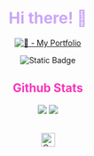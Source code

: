 <div align="center">     
    <h1 style="color: #cba6f7 !important; font-weight: bold">Hi there! 👋</h1>    
    
[![ 💖 - My Portfolio](https://img.shields.io/badge/v1?message=Portfolio&color=cba6f7&style=for-the-badge)](https://line-em-portfolio.netlify.app)

![Static Badge](https://img.shields.io/badge/message=My%20Portfolio?style=plastic&color=cba6f7)



<h2 style="color: #F834BBFF; font-weight: bold">Github Stats</h1>

 <img src="https://github-readme-stats.vercel.app/api?username=line-em&rank_icon=github&show_icons=true&theme=radical&hide=contribs&include_all_commits=true&count_private=true&line_height=24" /> <img src="https://github-readme-stats.vercel.app/api/top-langs/?username=line-em&hide_border=true&show_icons=true&theme=radical&layout=compact" />

<!-- 
<div style="display: flex; gap: 20px; justify-content: center; align-items: center">
 <img src="https://streak-stats.demolab.com?user=line-em&theme=radical&hide_border=true&mode=weekly&card_width=450" />

![](http://github-profile-summary-cards.vercel.app/api/cards/stats?username=line-em&theme=radical)
![](http://github-profile-summary-cards.vercel.app/api/cards/profile-details?username=line-em&theme=omni) 
![](http://github-profile-summary-cards.vercel.app/api/cards/repos-per-language?username=line-em&theme=radical)

<br />
<img src="https://streak-stats.demolab.com?user=line-em&theme=radical&hide_border=true&mode=weekly&card_width=450" /> -->
<!-- </div> -->

<!-- tirei o git, tailwind e styled components -->
<br />
<img src="https://raw.githubusercontent.com/Tarikul-Islam-Anik/Animated-Fluent-Emojis/master/Emojis/Animals/Cat%20Face.png" alt="Cat Face" width="25" height="25" />
    
</div>
    
<!---
<img src="https://skillicons.dev/icons?i=js,html,css,react,nextjs,astro" /><br />
   <img src="https://readme-typing-svg.demolab.com?font=Dank+Mono&size=18&pause=1000&color=F834BB&center=true&width=435&lines=A+Front-End+Developer+and+a+cat+lover+😺" alt="Typing SVG" />
    [![ 💖 - Portfolio](https://img.shields.io/static/v1?label=+💖&message=Portfolio&color=F834BB&style=for-the-badge)](https://line-em-portfolio.netlify.app)

<h1 style="color: #F834BBFF; font-weight: bold">Design</h1>

<img src="https://skillicons.dev/icons?i=ae,ai,ps,pr" />

<br />

<h1 style="color: #F834BBFF; font-weight: bold">Socials</h1>

<div style="display: flex; gap: 20px; flex-wrap: wrap; justify-content: center; align-items: center">
        <a
            href="https://github.com/line-em"
            target="_blank"
            rel="noopener noreferrer"
        >
            <img
                src="https://skillicons.dev/icons?i=github"
                alt="github"
                height="40"
            />
        </a>
        <a
            href="https://www.linkedin.com/in/alineemily/"
            target="_blank"
            rel="noopener noreferrer"
        >
            <img
                src="https://skillicons.dev/icons?i=linkedin"
                alt="linkedin"
                height="40"
            />
        </a>
        <a
            href="https://www.instagram.com/line.artsy/"
            target="_blank"
            rel="noopener noreferrer"
        >
            <img
                src="https://skillicons.dev/icons?i=instagram"
                alt="instagram"
                height="40"
            />
        </a>
        <a
            href="https://twitter.com/line_artsy"
            target="_blank"
            rel="noopener noreferrer"
        >
        <img
            src="https://skillicons.dev/icons?i=twitter"
            alt="twitter"
            height="40"
        />
    </a>
    <a
        href="https://www.artstation.com/alineemily"
        target="_blank"
        rel="noopener noreferrer"
    >
        <img
            src="https://cdn.worldvectorlogo.com/logos/artstation-1.svg"
            alt="artstation"
            height="40"
        />
    </a>
</div>
--->
